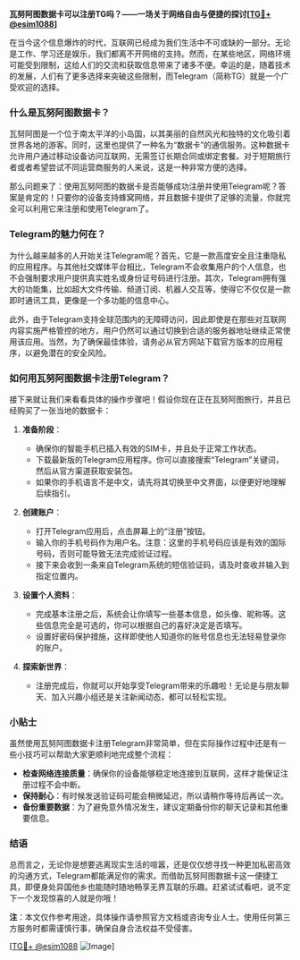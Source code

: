 **瓦努阿图数据卡可以注册TG吗？——一场关于网络自由与便捷的探讨[[TG💪+ @esim1088](https://t.me/s/esim1088)]**

在当今这个信息爆炸的时代，互联网已经成为我们生活中不可或缺的一部分。无论是工作、学习还是娱乐，我们都离不开网络的支持。然而，在某些地区，网络环境可能受到限制，这给人们的交流和获取信息带来了诸多不便。幸运的是，随着技术的发展，人们有了更多选择来突破这些限制，而Telegram（简称TG）就是一个广受欢迎的选择。

### 什么是瓦努阿图数据卡？

瓦努阿图是一个位于南太平洋的小岛国，以其美丽的自然风光和独特的文化吸引着世界各地的游客。同时，这里也提供了一种名为“数据卡”的通信服务。这种数据卡允许用户通过移动设备访问互联网，无需签订长期合同或绑定套餐。对于短期旅行者或者希望尝试不同运营商服务的人来说，这是一种非常方便的选择。

那么问题来了：使用瓦努阿图的数据卡是否能够成功注册并使用Telegram呢？答案是肯定的！只要你的设备支持蜂窝网络，并且数据卡提供了足够的流量，你就完全可以利用它来注册和使用Telegram了。

### Telegram的魅力何在？

为什么越来越多的人开始关注Telegram呢？首先，它是一款高度安全且注重隐私的应用程序。与其他社交媒体平台相比，Telegram不会收集用户的个人信息，也不会强制要求用户提供真实姓名或身份证号码进行注册。其次，Telegram拥有强大的功能集，比如超大文件传输、频道订阅、机器人交互等，使得它不仅仅是一款即时通讯工具，更像是一个多功能的信息中心。

此外，由于Telegram支持全球范围内的无障碍访问，因此即使是在那些对互联网内容实施严格管控的地方，用户仍然可以通过切换到合适的服务器地址继续正常使用该应用。当然，为了确保最佳体验，请务必从官方网站下载官方版本的应用程序，以避免潜在的安全风险。

### 如何用瓦努阿图数据卡注册Telegram？

接下来就让我们来看看具体的操作步骤吧！假设你现在正在瓦努阿图旅行，并且已经购买了一张当地的数据卡：

1. **准备阶段**：
   - 确保你的智能手机已插入有效的SIM卡，并且处于正常工作状态。
   - 下载最新版的Telegram应用程序。你可以直接搜索“Telegram”关键词，然后从官方渠道获取安装包。
   - 如果你的手机语言不是中文，请先将其切换至中文界面，以便更好地理解后续指引。

2. **创建账户**：
   - 打开Telegram应用后，点击屏幕上的“注册”按钮。
   - 输入你的手机号码作为用户名。注意：这里的手机号码应该是有效的国际号码，否则可能导致无法完成验证过程。
   - 接下来会收到一条来自Telegram系统的短信验证码，请及时查收并输入到指定位置内。

3. **设置个人资料**：
   - 完成基本注册之后，系统会让你填写一些基本信息，如头像、昵称等。这些信息完全是可选的，你可以根据自己的喜好决定是否填写。
   - 设置好密码保护措施，这样即使他人知道你的账号信息也无法轻易登录你的账户。

4. **探索新世界**：
   - 注册完成后，你就可以开始享受Telegram带来的乐趣啦！无论是与朋友聊天、加入兴趣小组还是关注新闻动态，都可以轻松实现。

### 小贴士

虽然使用瓦努阿图数据卡注册Telegram非常简单，但在实际操作过程中还是有一些小技巧可以帮助大家更顺利地完成整个流程：

- **检查网络连接质量**：确保你的设备能够稳定地连接到互联网，这样才能保证注册过程不会中断。
- **保持耐心**：有时候发送验证码可能会稍微延迟，所以请稍作等待后再试一次。
- **备份重要数据**：为了避免意外情况发生，建议定期备份你的聊天记录和其他重要信息。

### 结语

总而言之，无论你是想要逃离现实生活的喧嚣，还是仅仅想寻找一种更加私密高效的沟通方式，Telegram都能满足你的需求。而借助瓦努阿图数据卡这一便捷工具，即便身处异国他乡也能随时随地畅享无界互联的乐趣。赶紧试试看吧，说不定下一个发现惊喜的人就是你哦！

**注**：本文仅作参考用途，具体操作请参照官方文档或咨询专业人士。使用任何第三方服务时都需谨慎行事，确保自身合法权益不受侵害。

[[TG💪+ @esim1088](https://t.me/s/esim1088) ![Image](https://i.postimg.cc/4NQfJmqS/Snipaste-2025-05-13-00-14-12.png)]